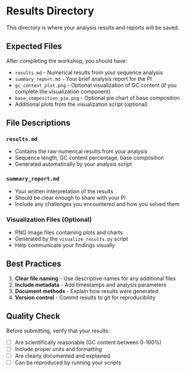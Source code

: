 # Results Directory

This directory is where your analysis results and reports will be saved.

## Expected Files

After completing the workshop, you should have:

- `results.md` - Numerical results from your sequence analysis
- `summary_report.md` - Your brief analysis report for the PI
- `gc_content_plot.png` - Optional visualization of GC content (if you complete the visualization component)
- `base_composition_pie.png` - Optional pie chart of base composition
- Additional plots from the visualization script (optional)

## File Descriptions

### `results.md`
- Contains the raw numerical results from your analysis
- Sequence length, GC content percentage, base composition
- Generated automatically by your analysis script

### `summary_report.md`
- Your written interpretation of the results
- Should be clear enough to share with your PI
- Include any challenges you encountered and how you solved them

### Visualization Files (Optional)
- PNG image files containing plots and charts
- Generated by the `visualize_results.py` script
- Help communicate your findings visually

## Best Practices

1. **Clear file naming** - Use descriptive names for any additional files
2. **Include metadata** - Add timestamps and analysis parameters
3. **Document methods** - Explain how results were generated
4. **Version control** - Commit results to git for reproducibility

## Quality Check

Before submitting, verify that your results:
- [ ] Are scientifically reasonable (GC content between 0-100%)
- [ ] Include proper units and formatting
- [ ] Are clearly documented and explained
- [ ] Can be reproduced by running your scripts
